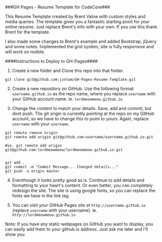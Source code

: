 ###GH Pages - Resume Template for CodeCore###

This Resume Template created by Brent Vatne with custom styles and media queries. The template gives you a fantastic starting point for your online resume. Just replace Brent's info with your own. If you use this thank Brent for the template.

I also made some changes to Brent's example and added Bootstrap, jQuery and some notes. Implemented the grid system, site is fully responsive and will work on mobile.


####Instructions to Deploy to GH-Pages####

1. Create a new folder and Clone this repo into that folder.
```shell
git clone git@github.com:jzntam/GH-Pages-Resume-Template.git
```

2. Create a new repository on GitHub. Use the following format `username.github.io` as the repo name, where you replace `username` with your GitHub account name. ie. `lordmeowmeow.github.io`

3. Change the content to match your details. Save, add and commit, but dont push. The git origin is currently pointing at the repo on my GitHub account, so we have to change this to point to yours. Again, replace `username` with your `username`.
```shell
git remote remove origin
git remote add origin git@github.com:username/username.github.io.git

#ie. git remote add origin git@github.com:lordmeowmeow/lordmeowmeow.github.io.git


git add .
git commit -m "Commit Message... Changed details..."
git push -u origin master
```

4. Eventhough it looks pretty good as is. Continue to add details and formatting to your heart's content. Or even better, you can completely redesign the site. The site is using google fonts, so you can replace the fonts we have in the link tag.

5. You can visit your GitHub Pages site at `http://username.github.io` (replace `username` with your username). ie. `http://lordmeowmeow.github.io`

Note: If you have any static webpages on GitHub you want to display, you can easily add them to your github.io address. Just ask me later and I'll show you. 